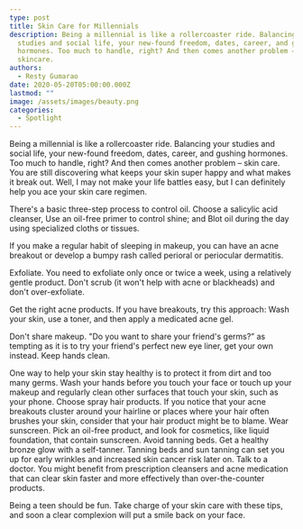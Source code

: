 ```yaml
---
type: post
title: Skin Care for Millennials
description: Being a millennial is like a rollercoaster ride. Balancing your
  studies and social life, your new-found freedom, dates, career, and gushing
  hormones. Too much to handle, right? And then comes another problem –
  skincare.
authors:
  - Resty Gumarao
date: 2020-05-20T05:00:00.000Z
lastmod: ""
image: /assets/images/beauty.png
categories:
  - Spotlight
---
```

Being a millennial is like a rollercoaster ride. Balancing your studies and social life, your new-found freedom, dates, career, and gushing hormones. Too much to handle, right? And then comes another problem – skin care. You are still discovering what keeps your skin super happy and what makes it break out. Well, I may not make your life battles easy, but I can definitely help you ace your skin care regimen.

There's a basic three-step process to control oil.  Choose a salicylic acid cleanser,
Use an oil-free primer to control shine; and
Blot oil during the day using specialized cloths or tissues.

If you make a regular habit of sleeping in makeup, you can have an acne breakout or develop a bumpy rash called perioral or periocular dermatitis.

Exfoliate. You need to exfoliate only once or twice a week, using a relatively gentle product. Don't scrub (it won't help with acne or blackheads) and don't over-exfoliate.

Get the right acne products. If you have breakouts, try this approach: Wash your skin, use a toner, and then apply a medicated acne gel.

Don't share makeup. "Do you want to share your friend's germs?” as tempting as it is to try your friend's perfect new eye liner, get your own instead. Keep hands clean. 

One way to help your skin stay healthy is to protect it from dirt and too many germs. Wash your hands before you touch your face or touch up your makeup and regularly clean other surfaces that touch your skin, such as your phone.
Choose spray hair products. If you notice that your acne breakouts cluster around your hairline or places where your hair often brushes your skin, consider that your hair product might be to blame. 
Wear sunscreen. Pick an oil-free product, and look for cosmetics, like liquid foundation, that contain sunscreen.
Avoid tanning beds. Get a healthy bronze glow with a self-tanner. Tanning beds and sun tanning can set you up for early wrinkles and increased skin cancer risk later on.
Talk to a doctor. You might benefit from prescription cleansers and acne medication that can clear skin faster and more effectively than over-the-counter products. 

Being a teen should be fun. Take charge of your skin care with these tips, and soon a clear complexion will put a smile back on your face.